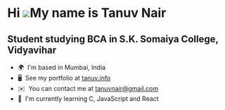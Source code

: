 Hi ![](https://user-images.githubusercontent.com/18350557/176309783-0785949b-9127-417c-8b55-ab5a4333674e.gif)My name is Tanuv Nair
==================================================================================================================================

Student studying BCA in S.K. Somaiya College, Vidyavihar
--------------------------------------------------------

* 🌍  I'm based in Mumbai, India
* 🖥️  See my portfolio at [tanuv.info](http://tanuv.info)
* ✉️  You can contact me at [tanuvnair@gmail.com](mailto:tanuvnair@gmail.com)
* 🧠  I'm currently learning C, JavaScript and React
